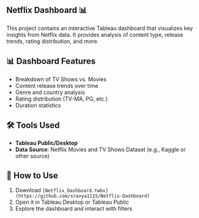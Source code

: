 ## Netflix Dashboard 📊

This project contains an interactive Tableau dashboard that visualizes key insights from Netflix data. It provides analysis of content type, release trends, rating distribution, and more.

## 📊 Dashboard Features
- Breakdown of TV Shows vs. Movies
- Content release trends over time
- Genre and country analysis
- Rating distribution (TV-MA, PG, etc.)
- Duration statistics

## 🛠 Tools Used
- **Tableau Public/Desktop**
- **Data Source**: Netflix Movies and TV Shows Dataset (e.g., Kaggle or other source)

## 🚀 How to Use
1. Download `[Netflix_Dashboard.twbx](https://github.com/sravya1115/Netflix-Dashboard)`
2. Open it in Tableau Desktop or Tableau Public
3. Explore the dashboard and interact with filters
